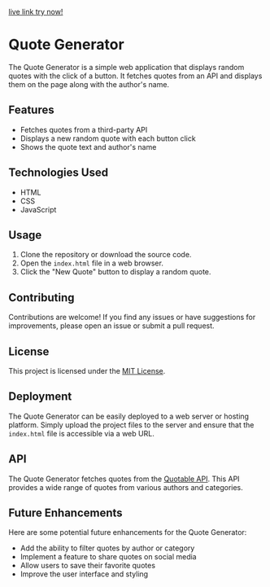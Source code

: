 
[live link try now!](https://ericlkm.github.io/Quote-generator/)

# Quote Generator

The Quote Generator is a simple web application that displays random quotes with the click of a button. It fetches quotes from an API and displays them on the page along with the author's name.

## Features

- Fetches quotes from a third-party API
- Displays a new random quote with each button click
- Shows the quote text and author's name

## Technologies Used

- HTML
- CSS
- JavaScript

## Usage

1. Clone the repository or download the source code.
2. Open the `index.html` file in a web browser.
3. Click the "New Quote" button to display a random quote.

## Contributing

Contributions are welcome! If you find any issues or have suggestions for improvements, please open an issue or submit a pull request.

## License

This project is licensed under the [MIT License](LICENSE).

## Deployment

The Quote Generator can be easily deployed to a web server or hosting platform. Simply upload the project files to the server and ensure that the `index.html` file is accessible via a web URL.

## API

The Quote Generator fetches quotes from the [Quotable API](https://github.com/lukePeavey/quotable). This API provides a wide range of quotes from various authors and categories.

## Future Enhancements

Here are some potential future enhancements for the Quote Generator:

- Add the ability to filter quotes by author or category
- Implement a feature to share quotes on social media
- Allow users to save their favorite quotes
- Improve the user interface and styling
